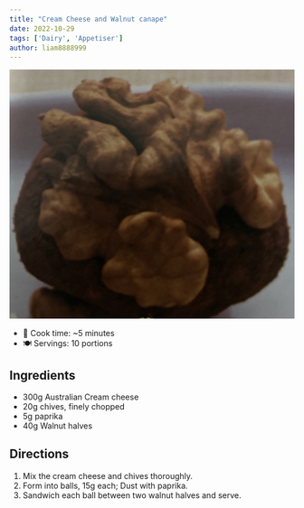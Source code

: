 ```yaml
---
title: "Cream Cheese and Walnut canape"
date: 2022-10-29
tags: ['Dairy', 'Appetiser']
author: liam8888999
---
```


![cream-cheese-and-walnut-canape](/recipes/pix/cream-cheese-and-walnut-canape.jpeg)

- 🍳 Cook time: ~5 minutes
- 🍽️  Servings: 10 portions

## Ingredients

- 300g Australian Cream cheese
- 20g chives, finely chopped
- 5g paprika
- 40g Walnut halves

## Directions

1. Mix the cream cheese and chives thoroughly.
2. Form into balls, 15g each; Dust with paprika.
3. Sandwich each ball between two walnut halves and serve.

